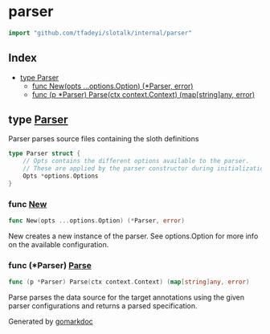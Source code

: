 <!-- Code generated by gomarkdoc. DO NOT EDIT -->

# parser

```go
import "github.com/tfadeyi/slotalk/internal/parser"
```

## Index

- [type Parser](<#type-parser>)
  - [func New(opts ...options.Option) (*Parser, error)](<#func-new>)
  - [func (p *Parser) Parse(ctx context.Context) (map[string]any, error)](<#func-parser-parse>)


## type [Parser](<https://github.com/tfadeyi/sloth-simple-comments/blob/main/internal/parser/parser.go#L12-L16>)

Parser parses source files containing the sloth definitions

```go
type Parser struct {
    // Opts contains the different options available to the parser.
    // These are applied by the parser constructor during initialization
    Opts *options.Options
}
```

### func [New](<https://github.com/tfadeyi/sloth-simple-comments/blob/main/internal/parser/parser.go#L20>)

```go
func New(opts ...options.Option) (*Parser, error)
```

New creates a new instance of the parser. See options.Option for more info on the available configuration.

### func \(\*Parser\) [Parse](<https://github.com/tfadeyi/sloth-simple-comments/blob/main/internal/parser/parser.go#L37>)

```go
func (p *Parser) Parse(ctx context.Context) (map[string]any, error)
```

Parse parses the data source for the target annotations using the given parser configurations and returns a parsed specification.



Generated by [gomarkdoc](<https://github.com/princjef/gomarkdoc>)
